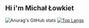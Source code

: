 ## Hi i'm Michał Łowkiet
![Anurag's GitHub stats](https://github-readme-stats.vercel.app/api?username=michallowkiet&show_icons=true&theme=tokyonight)
[![Top Langs](https://github-readme-stats.vercel.app/api/top-langs/?username=michallowkiet&layout=donut&theme=tokyonight)](https://github.com/michallowkiet/github-readme-stats)
<!--
**michallowkiet/michallowkiet** is a ✨ _special_ ✨ repository because its `README.md` (this file) appears on your GitHub profile.

Here are some ideas to get you started:

- 🔭 I’m currently working on ...
- 🌱 I’m currently learning ...
- 👯 I’m looking to collaborate on ...
- 🤔 I’m looking for help with ...
- 💬 Ask me about ...
- 📫 How to reach me: ...
- 😄 Pronouns: ...
- ⚡ Fun fact: ...
-->
